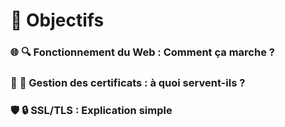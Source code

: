 # 🎯 **Objectifs**



### 🌐 **🔍 Fonctionnement du Web : Comment ça marche ?**



### 🔐 **📜 Gestion des certificats : à quoi servent-ils ?**



### 🛡️ **🔒 SSL/TLS : Explication simple**
